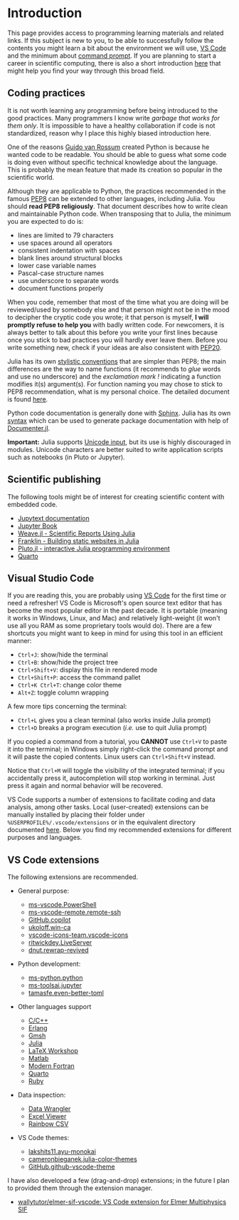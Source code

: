# Introduction

This page provides access to programming learning materials and related links. If this subject is new to you, to be able to successfully follow the contents you might learn a bit about the environment we will use, [VS Code](https://code.visualstudio.com/) and the minimum about [command prompt](../system-windows.md). If you are planning to start a career in scientific computing, there is also a short introduction [here](../introduction.md) that might help you find your way through this broad field.

## Coding practices

It is not worth learning any programming before being introduced to the good practices. Many programmers I know write *garbage that works for them only*. It is impossible to have a healthy collaboration if code is not standardized, reason why I place this highly biased introduction here.

One of the reasons [Guido van Rossum](https://en.wikipedia.org/wiki/Guido_van_Rossum) created Python is because he wanted code to be readable. You should be able to guess what some code is doing even without specific technical knowledge about the language. This is probably the mean feature that made its creation so popular in the scientific world.

Although they are applicable to Python, the practices recommended in the famous [PEP8](https://peps.python.org/pep-0008/) can be extended to other languages, including Julia. You should **read PEP8 religiously**. That document describes how to write clean and maintainable Python code. When transposing that to Julia, the minimum you are expected to do is:

- lines are limited to 79 characters
- use spaces around all operators
- consistent indentation with spaces
- blank lines around structural blocks
- lower case variable names
- Pascal-case structure names
- use underscore to separate words
- document functions properly

When you code, remember that most of the time what you are doing will be reviewed/used by somebody else and that person might not be in the mood to decipher the cryptic code you wrote; it that person is myself, **I will promptly refuse to help you** with badly written code. For newcomers, it is always better to talk about this before you write your first lines because once you stick to bad practices you will hardly ever leave them. Before you write something new, check if your ideas are also consistent with [PEP20](https://peps.python.org/pep-0020/).

Julia has its own [stylistic conventions](https://docs.julialang.org/en/v1/manual/variables/#Stylistic-Conventions) that are simpler than PEP8; the main differences are the way to name functions (it recommends to *glue* words and use no underscore) and the *exclamation mark !* indicating a function modifies it(s) argument(s). For function naming you may chose to stick to PEP8 recommendation, what is my personal choice. The detailed document is found [here](https://docs.julialang.org/en/v1/manual/style-guide/).

Python code documentation is generally done with [Sphinx](https://www.sphinx-doc.org/en/master/). Julia has its own [syntax](https://docs.julialang.org/en/v1/manual/documentation/#Syntax-Guide) which can be used to generate package documentation with help of [Documenter.jl](https://documenter.juliadocs.org/stable/).

**Important:** Julia supports [Unicode input](https://docs.julialang.org/en/v1/manual/unicode-input/), but its use is highly discouraged in modules. Unicode characters are better suited to write application scripts such as notebooks (in Pluto or Jupyter).

## Scientific publishing

The following tools might be of interest for creating scientific content with embedded code.

- [Jupytext documentation](https://jupytext.readthedocs.io/en/latest/)
- [Jupyter Book](https://jupyterbook.org/en/stable/intro.html)
- [Weave.jl - Scientific Reports Using Julia](https://weavejl.mpastell.com/stable/)
- [Franklin - Building static websites in Julia](https://franklinjl.org/)
- [Pluto.jl - interactive Julia programming environment](https://plutojl.org/)
- [Quarto](https://quarto.org/)

## Visual Studio Code

If you are reading this, you are probably using [VS Code](https://code.visualstudio.com/) for the first time or need a refresher! VS Code is Microsoft's open source text editor that has become the most popular editor in the past decade. It is portable (meaning it works in Windows, Linux, and Mac) and relatively light-weight (it won't use all you RAM as some proprietary tools would do). There are a few shortcuts you might want to keep in mind for using this tool in an efficient manner:

- `Ctrl+J`: show/hide the terminal
- `Ctrl+B`: show/hide the project tree
- `Ctrl+Shift+V`: display this file in rendered mode
- `Ctrl+Shift+P`: access the command pallet
- `Ctrl+K Ctrl+T`: change color theme
- `Alt+Z`: toggle column wrapping

A few more tips concerning the terminal:

- `Ctrl+L` gives you a clean terminal (also works inside Julia prompt)
- `Ctrl+D` breaks a program execution (*i.e.* use to quit Julia prompt)

If you copied a command from a tutorial, you **CANNOT** use `Ctrl+V` to paste it into the terminal; in Windows simply right-click the command prompt and it will paste the copied contents. Linux users can `Ctrl+Shift+V` instead.

Notice that `Ctrl+M` will toggle the visibility of the integrated terminal; if you accidentally press it, autocompletion will stop working in terminal. Just press it again and normal behavior will be recovered.

VS Code supports a number of extensions to facilitate coding and data analysis, among other tasks. Local (user-created) extensions can be manually installed by placing their folder under `%USERPROFILE%/.vscode/extensions` or in the equivalent directory documented [here](https://code.visualstudio.com/docs/editor/extension-marketplace#_where-are-extensions-installed). Below you find my recommended extensions for different purposes and languages.

## VS Code extensions

The following extensions are recommended.

- General purpose:

    - [ms-vscode.PowerShell](https://marketplace.visualstudio.com/items?itemName=ms-vscode.PowerShell)
    - [ms-vscode-remote.remote-ssh](https://marketplace.visualstudio.com/items?itemName=ms-vscode-remote.remote-ssh)
    - [GitHub.copilot](https://marketplace.visualstudio.com/items?itemName=GitHub.copilot)
    - [ukoloff.win-ca](https://marketplace.visualstudio.com/items?itemName=ukoloff.win-ca)
    - [vscode-icons-team.vscode-icons](https://marketplace.visualstudio.com/items?itemName=vscode-icons-team.vscode-icons)
    - [ritwickdey.LiveServer](https://marketplace.visualstudio.com/items?itemName=ritwickdey.LiveServer)
    - [dnut.rewrap-revived](https://marketplace.visualstudio.com/items?itemName=dnut.rewrap-revived)

- Python development:

    - [ms-python.python](https://marketplace.visualstudio.com/items?itemName=ms-python.python)
    - [ms-toolsai.jupyter](https://marketplace.visualstudio.com/items?itemName=ms-toolsai.jupyter)
    - [tamasfe.even-better-toml](https://marketplace.visualstudio.com/items?itemName=tamasfe.even-better-toml)

- Other languages support

    - [C/C++](https://marketplace.visualstudio.com/items?itemName=ms-vscode.cpptools)
    - [Erlang](https://marketplace.visualstudio.com/items?itemName=pgourlain.erlang)
    - [Gmsh](https://marketplace.visualstudio.com/items?itemName=Bertrand-Thierry.vscode-gmsh)
    - [Julia](https://marketplace.visualstudio.com/items?itemName=julialang.language-julia)
    - [LaTeX Workshop](https://marketplace.visualstudio.com/items?itemName=James-Yu.latex-workshop)
    - [Matlab](https://marketplace.visualstudio.com/items?itemName=MathWorks.language-matlab)
    - [Modern Fortran](https://marketplace.visualstudio.com/items?itemName=fortran-lang.linter-gfortran)
    - [Quarto](https://marketplace.visualstudio.com/items?itemName=quarto.quarto)
    - [Ruby](https://marketplace.visualstudio.com/items?itemName=Shopify.ruby-extensions-pack)

- Data inspection:

    - [Data Wrangler](https://marketplace.visualstudio.com/items?itemName=ms-toolsai.datawrangler)
    - [Excel Viewer](https://marketplace.visualstudio.com/items?itemName=GrapeCity.gc-excelviewer)
    - [Rainbow CSV](https://marketplace.visualstudio.com/items?itemName=mechatroner.rainbow-csv)

- VS Code themes:

    - [lakshits11.ayu-monokai](https://marketplace.visualstudio.com/items?itemName=lakshits11.ayu-monokai)
    - [cameronbieganek.julia-color-themes](https://marketplace.visualstudio.com/items?itemName=cameronbieganek.julia-color-themes)
    - [GitHub.github-vscode-theme](https://marketplace.visualstudio.com/items?itemName=GitHub.github-vscode-theme)

I have also developed a few (drag-and-drop) extensions; in the future I plan to provided them through the extension manager.

- [wallytutor/elmer-sif-vscode: VS Code extension for Elmer Multiphysics SIF](https://github.com/wallytutor/elmer-sif-vscode)
